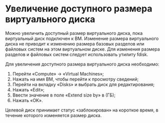 # Увеличение доступного размера виртуального диска

Можно увеличить доступный размер виртуального диска, пока виртуальный диск подключен к ВМ. Изменение размера виртуального диска не приводит к изменению размера базовых разделов или файловых систем на этом виртуальном диске. Для изменения размера разделов и файловых систем следует использовать утилиту fdisk.

Для увеличения доступного размера виртуального диска необходимо:

1. Перейти «Compute» -> «Virtual Machines»;
2. Нажать на имя ВМ, чтобы перейти к просмотру сведений;
3. Перейти на вкладку «Disks» и выбрать диск для редактирования;
4. Нажать «Edit»;
5. Ввести значение в поле «Extend size by» в (ГБ);
6. Нажать «OK».

Целевой диск принимает статус «заблокирован» на короткое время, в течение которого изменяется размер диска.

